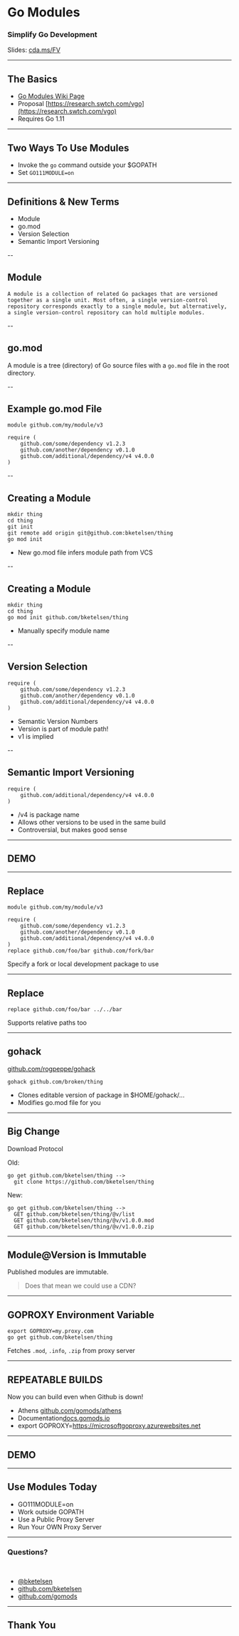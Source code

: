 # Go Modules

[twitter]: # '@bketelsen'
[event]: # 'Stuttgart Go Meetup'
[eventurl]: # 'https://www.meetup.com/Stuttgart-Gophers/'
[title]: # 'Go Modules'
[image]: # 'images/logo.png'
[imagealt]: # 'Stuttgart Go Meetup'
[date]: # 'September 20, 2018'
[videourl]: # 'https://www.youtube.com/watch?v=V8FQNen4WAA'

### Simplify Go Development

Slides: [cda.ms/FV](https://cda.ms/FV)

<!-- .slide: data-transition="zoom" -->

---

## The Basics

- [Go Modules Wiki Page](https://cda.ms/FN)
- Proposal [https://research.swtch.com/vgo](https://research.swtch.com/vgo)
- Requires Go 1.11

---

## Two Ways To Use Modules

- Invoke the `go` command outside your $GOPATH
- Set `GO111MODULE=on`

---

## Definitions & New Terms

- Module
- go.mod
- Version Selection
- Semantic Import Versioning

--

## Module

`A module is a collection of related Go packages that are versioned together as a single unit. Most often, a single version-control repository corresponds exactly to a single module, but alternatively, a single version-control repository can hold multiple modules.`

--

## go.mod

A module is a tree (directory) of Go source files with a `go.mod` file in the root directory.

--

## Example go.mod File

```
module github.com/my/module/v3

require (
    github.com/some/dependency v1.2.3
    github.com/another/dependency v0.1.0
    github.com/additional/dependency/v4 v4.0.0
)
```

--

## Creating a Module

```
mkdir thing
cd thing
git init
git remote add origin git@github.com:bketelsen/thing
go mod init
```

- New go.mod file infers module path from VCS

--

## Creating a Module

```
mkdir thing
cd thing
go mod init github.com/bketelsen/thing
```

- Manually specify module name

--

## Version Selection

```
require (
    github.com/some/dependency v1.2.3
    github.com/another/dependency v0.1.0
    github.com/additional/dependency/v4 v4.0.0
)
```

- Semantic Version Numbers
- Version is part of module path!
- v1 is implied

--

## Semantic Import Versioning

```
require (
    github.com/additional/dependency/v4 v4.0.0
)
```

- /v4 is package name
- Allows other versions to be used in the same build
- Controversial, but makes good sense

---

## DEMO

---

## Replace

```
module github.com/my/module/v3

require (
    github.com/some/dependency v1.2.3
    github.com/another/dependency v0.1.0
    github.com/additional/dependency/v4 v4.0.0
)
replace github.com/foo/bar github.com/fork/bar
```

Specify a fork or local development package to use

---

## Replace

```
replace github.com/foo/bar ../../bar
```

Supports relative paths too

---

## gohack

[github.com/rogpeppe/gohack](https://github.com/rogpeppe/gohack)

```
gohack github.com/broken/thing
```

- Clones editable version of package in $HOME/gohack/...
- Modifies go.mod file for you

---

## Big Change

Download Protocol

Old:

```
go get github.com/bketelsen/thing -->
  git clone https://github.com/bketelsen/thing
```

New:

```
go get github.com/bketelsen/thing -->
  GET github.com/bketelsen/thing/@v/list
  GET github.com/bketelsen/thing/@v/v1.0.0.mod
  GET github.com/bketelsen/thing/@v/v1.0.0.zip
```

---

## Module@Version is Immutable

Published modules are immutable.

> Does that mean we could use a CDN?

---

## GOPROXY Environment Variable

```
export GOPROXY=my.proxy.com
go get github.com/bketelsen/thing
```

Fetches `.mod`, `.info`, `.zip` from proxy server

---

## REPEATABLE BUILDS

Now you can build even when Github is down!

- Athens [github.com/gomods/athens](https://github.com/gomods/athens)
- Documentation[docs.gomods.io](https://docs.gomods.io)
- export GOPROXY=https://microsoftgoproxy.azurewebsites.net

---

## DEMO

---

## Use Modules Today

- GO111MODULE=on
- Work outside GOPATH
- Use a Public Proxy Server
- Run Your OWN Proxy Server

---

### Questions?

<br>

- [@bketelsen](https://twitter.com/bketelsen)
- [github.com/bketelsen](https://github.com/bketelsen)
- [github.com/gomods](https://github.com/gomods)

---

<!-- .slide: data-background-image="images/gitpitch-audience.jpg" -->

## Thank You
